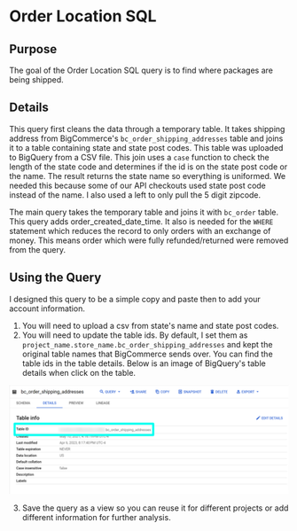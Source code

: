 # Order Location SQL 

## Purpose

The goal of the Order Location SQL query is to find where packages are being shipped. 

## Details

This query first cleans the data through a temporary table. It takes shipping address from BigCommerce's `bc_order_shipping_addresses` table and joins it to a table containing state and state post codes. This table was uploaded to BigQuery from a CSV file. This join uses a `case` function to check the length of the state code and determines if the id is on the state post code or the name. The result returns the state name so everything is uniformed. We needed this because some of our API checkouts used state post code instead of the name. I also used a left to only pull the 5 digit zipcode. 

The main query takes the temporary table and joins it with `bc_order` table. This query adds order_created_date_time. It also is needed for the `WHERE` statement which reduces the record to only orders with an exchange of money. This means order which were fully refunded/returned were removed from the query. 

## Using the Query

I designed this query to be a simple copy and paste then to add your account information. 

1. You will need to upload a csv from state's name and state post codes.
2. You will need to update the table ids. By default, I set them as `project_name.store_name.bc_order_shipping_addresses` and kept the original table names that BigCommerce sends over. You can find the table ids in the table details. Below is an image of BigQuery's table details when click on the table. 

![BigCommerce Order Shipping Address Table Details](order_location/Image/BigQuery-–-bc-order-shipping-addresses-–-Google-Cloud-console.png)

3. Save the query as a view so you can reuse it for different projects or add different information for further analysis. 
